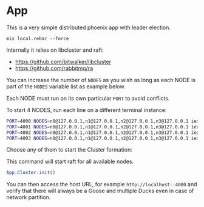 # App

This is a very simple distributed phoenix app with leader election.

`mix local.rebar --force`

Internally it relies on libcluster and raft: 

- https://github.com/bitwalker/libcluster
- https://github.com/rabbitmq/ra

You can increase the number of `NODES` as you wish as long as each NODE is part of the `NODES` variable list as example below.

Each NODE must run on its own particular `PORT` to avoid conflicts. 

To start 4 NODES, run each line on a different terminal instance:

```bash
PORT=4000 NODES=n0@127.0.0.1,n1@127.0.0.1,n2@127.0.0.1,n3@127.0.0.1 iex --name n0@127.0.0.1 -S mix phx.server
PORT=4001 NODES=n0@127.0.0.1,n1@127.0.0.1,n2@127.0.0.1,n3@127.0.0.1 iex --name n1@127.0.0.1 -S mix phx.server
PORT=4002 NODES=n0@127.0.0.1,n1@127.0.0.1,n2@127.0.0.1,n3@127.0.0.1 iex --name n2@127.0.0.1 -S mix phx.server
PORT=4003 NODES=n0@127.0.0.1,n1@127.0.0.1,n2@127.0.0.1,n3@127.0.0.1 iex --name n3@127.0.0.1 -S mix phx.server
```

Choose any of them to start the Cluster formation:

This command will start raft for all available nodes. 

```bash
App.Cluster.init()
```

You can then access the host URL, for example `http://localhost::4000` and verify that there will always be a Goose and multiple Ducks even in case of network partition.